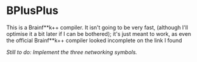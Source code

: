# BPlusPlus
This is a Brainf\*\*k++ compiler. It isn't going to be very fast, (although I'll optimise it a bit later if I can be bothered); it's just meant to work,
as even the official Brainf\*\*k++ compiler looked incomplete on the link I found

_Still to do: Implement the three networking symbols._
